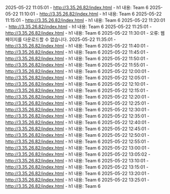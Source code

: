 
2025-05-22 11:05:01 - http://3.35.26.82/index.html - h1 내용: Team 6
2025-05-22 11:10:01 - http://3.35.26.82/index.html - h1 내용: Team 6
2025-05-22 11:15:01 - http://3.35.26.82/index.html - h1 내용: Team 6
2025-05-22 11:20:01 - http://3.35.26.82/index.html - h1 내용: Team 6
2025-05-22 11:25:01 - http://3.35.26.82/index.html - h1 내용: Team 6
2025-05-22 11:30:01 - 오류: 웹 페이지를 다운로드할 수 없습니다.
2025-05-22 11:35:01 - http://3.35.26.82/index.html - h1 내용: Team 6
2025-05-22 11:40:01 - http://3.35.26.82/index.html - h1 내용: Team 6
2025-05-22 11:45:01 - http://3.35.26.82/index.html - h1 내용: Team 6
2025-05-22 11:50:01 - http://3.35.26.82/index.html - h1 내용: Team 6
2025-05-22 11:55:01 - http://3.35.26.82/index.html - h1 내용: Team 6
2025-05-22 12:00:01 - http://3.35.26.82/index.html - h1 내용: Team 6
2025-05-22 12:05:01 - http://3.35.26.82/index.html - h1 내용: Team 6
2025-05-22 12:10:01 - http://3.35.26.82/index.html - h1 내용: Team 6
2025-05-22 12:15:01 - http://3.35.26.82/index.html - h1 내용: Team 6
2025-05-22 12:20:01 - http://3.35.26.82/index.html - h1 내용: Team 6
2025-05-22 12:25:01 - http://3.35.26.82/index.html - h1 내용: Team 6
2025-05-22 12:30:01 - http://3.35.26.82/index.html - h1 내용: Team 6
2025-05-22 12:35:01 - http://3.35.26.82/index.html - h1 내용: Team 6
2025-05-22 12:40:01 - http://3.35.26.82/index.html - h1 내용: Team 6
2025-05-22 12:45:01 - http://3.35.26.82/index.html - h1 내용: Team 6
2025-05-22 12:50:01 - http://3.35.26.82/index.html - h1 내용: Team 6
2025-05-22 12:55:01 - http://3.35.26.82/index.html - h1 내용: Team 6
2025-05-22 13:00:01 - http://3.35.26.82/index.html - h1 내용: Team 6
2025-05-22 13:05:02 - http://3.35.26.82/index.html - h1 내용: Team 6
2025-05-22 13:10:01 - http://3.35.26.82/index.html - h1 내용: Team 6
2025-05-22 13:15:01 - http://3.35.26.82/index.html - h1 내용: Team 6
2025-05-22 13:20:01 - http://3.35.26.82/index.html - h1 내용: Team 6
2025-05-22 13:25:01 - http://3.35.26.82/index.html - h1 내용: Team 6
